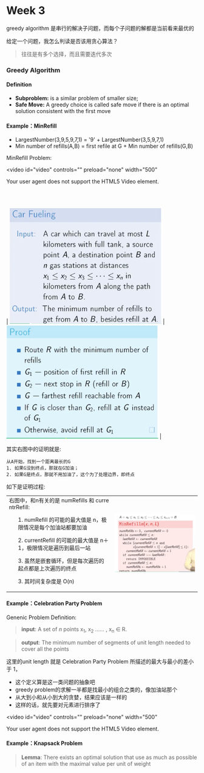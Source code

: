 Week 3
======

greedy algorithm 是串行的解决子问题，而每个子问题的解都是当前看来最优的

给定一个问题，我怎么判读是否该用贪心算法？
> 往往是有多个选择，而且需要迭代多次

### Greedy Algorithm
#### Definition

- **Subproblem:** is a similar problem of smaller size;
- **Safe Move:** A greedy choice is called safe move if there is an optimal solution consistent with the first move

#### Example：MinRefill

- LargestNumber(3,9,5,9,7,1) = '9' + LargestNumber(3,5,9,7,1)
- Min number of refills(A,B)  = first refile at G + Min number of refills(G,B) 

MinRefill Problem:

<video id="video" controls="" preload="none" width="500"
      <source id="mp4" src="videos/car_refill.mp4" type="video/mp4">
      <p>Your user agent does not support the HTML5 Video element.</p>
</video>

<br>
<br>

| <img src="pics/QQ20160901-1@2x.png" alt="Drawing" style="width: 400px;"  /> | <img src="pics/QQ20160901-0@2x.png" alt="Drawing" style="width: 400px;"  />  |


其实右图中的证明就是:
    
    从A开始，找到一个距离最长的G
    1. 如果G没到终点，那就在G加油；
    2. 如果G是终点，那就不用加油了，这个为了处理边界，即终点

如下是证明过程:

<table>
    <tr>
        <td>
            <div style="word-break:break-all;width: 400;" ">
            右图中，和n有关的是 numRefills 和 currentrRefill:
            <ol>1. numRefill 的可能的最大值是 n，极限情况是每个加油站都要加油</ol>
            <ol>2. currentRefill 的可能的最大值是 n＋1，极限情况是遍历到最后一站</ol>
            <ol>3. 虽然是嵌套循环，但是每次遍历的起点都是上次遍历的终点</ol>
            <ol>3. 其时间复杂度是 O(n)</ol>
            </div>
        </td>
        <td>
            <img src="pics/QQ20160902-0@2x.png" alt="Drawing" style="width: 400px;"  />
        </td>
    </tr>
</table>


#### Example：Celebration Party Problem

Genenic Problem Definition:

> **input**: A set of *n* points x<sub>1</sub>, x<sub>2</sub> ...... , x<sub>n</sub> ∈ R.

> **output**: The minimum number of segments of unit length needed to cover all the points

这里的unit length 就是 Celebration Party Problem 所描述的最大与最小的差小于 1，

- 这个定义算是这一类问题的抽象吧
- greedy problem的求解一半都是找最小的组合之类的，像加油站那个
- 从大到小和从小到大的贪婪，结果应该是一样的
- 这样的话，就先要对元素进行排序了

<video id="video" controls="" preload="none" width="500"
      <source id="mp4" src="videos/Analysis_and_Implementation_of_the_Efficient_Algorithm.mp4" type="video/mp4">
      <p>Your user agent does not support the HTML5 Video element.</p>
</video>


#### Example：Knapsack Problem

> **Lemma**: There exists an optimal solution that use as much as possible of an item with the maximal value per unit of weight



